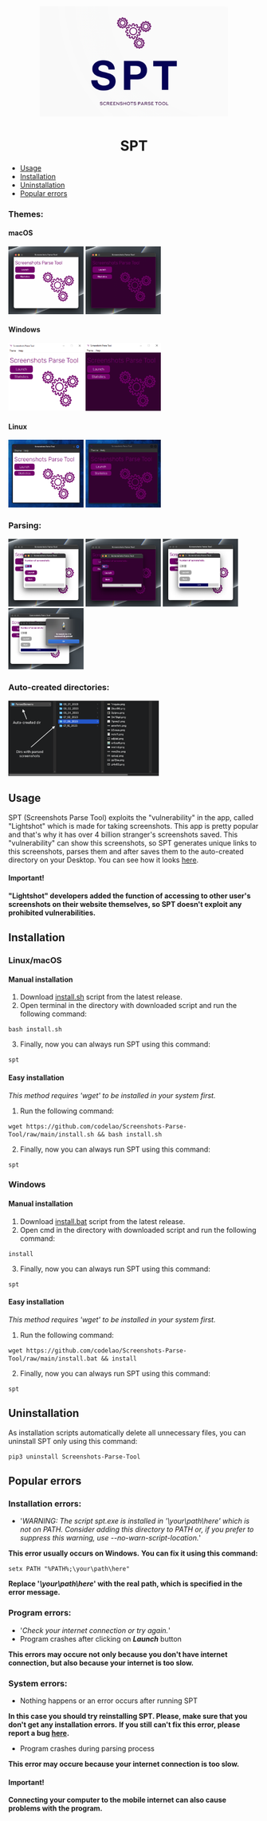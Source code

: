<p align="center">
  <img src="READMEimages/banner.png" width="75%">
</p>

<h1 align="center">
  SPT
</h1>

* [Usage](#usage)
* [Installation](#installation)
* [Uninstallation](#uninstallation)
* [Popular errors](#popular-errors)


### Themes:
#### macOS
<img src="READMEimages/menu1.png" width="30%">
<img src="READMEimages/menu2.png" width="30%">

#### Windows
<img src="READMEimages/menu3.png" width="30%">
<img src="READMEimages/menu4.png" width="30%">

#### Linux
<img src="READMEimages/menu5.png" width="30%">
<img src="READMEimages/menu6.png" width="30%">

### Parsing:
<img src="READMEimages/parser1.png" width="30%">
<img src="READMEimages/parser2.png" width="30%">
<img src="READMEimages/parser3.png" width="30%">
<img src="READMEimages/parser4.png" width="30%">

### Auto-created directories:
<img src="READMEimages/dirs.png" width="60%">


## Usage
SPT (Screenshots Parse Tool) exploits the "vulnerability" in the app, called "Lightshot" which is made for taking screenshots. This app is pretty popular and that's why it has over 4 billion stranger's screenshots saved.
This "vulnerability" can show this screenshots, so SPT generates unique links to this screenshots, parses them and after saves them to the auto-created directory on your Desktop. You can see how it looks [here](#directories). 

#### Important! 
**"Lightshot" developers added the function of accessing to other user's screenshots on their website themselves, so SPT doesn't exploit any prohibited vulnerabilities.**


## Installation
### Linux/macOS
#### Manual installation
1. Download [install.sh](https://github.com/codelao/Screenshots-Parse-Tool/releases) script from the latest release.
2. Open terminal in the directory with downloaded script and run the following command:
```
bash install.sh
```
3. Finally, now you can always run SPT using this command:
```
spt
```

#### Easy installation
*This method requires 'wget' to be installed in your system first.*
1. Run the following command:
```
wget https://github.com/codelao/Screenshots-Parse-Tool/raw/main/install.sh && bash install.sh
```
2. Finally, now you can always run SPT using this command:
```
spt
```

### Windows
#### Manual installation
1. Download [install.bat](https://github.com/codelao/Screenshots-Parse-Tool/releases) script from the latest release.
2. Open cmd in the directory with downloaded script and run the following command:
```
install
```
3. Finally, now you can always run SPT using this command:
```
spt
```

#### Easy installation
*This method requires 'wget' to be installed in your system first.*
1. Run the following command:
```
wget https://github.com/codelao/Screenshots-Parse-Tool/raw/main/install.bat && install
```
2. Finally, now you can always run SPT using this command:
```
spt
```


## Uninstallation
As installation scripts automatically delete all unnecessary files, you can uninstall SPT only using this command:
```
pip3 uninstall Screenshots-Parse-Tool
```


## Popular errors
### Installation errors:
- '*WARNING: The script spt.exe is installed in '\your\path\here' which is not on PATH.*
*Consider adding this directory to PATH or, if you prefer to suppress this warning, use --no-warn-script-location.*'

**This error usually occurs on Windows.**
**You can fix it using this command:**
```
setx PATH "%PATH%;\your\path\here"
```
**Replace '*\your\path\here*' with the real path, which is specified in the error message.**

### Program errors:
- '*Check your internet connection or try again.*'
- Program crashes after clicking on ***Launch*** button

**This errors may occure not only because you don't have internet connection, but also because your internet is too slow.**

### System errors:
- Nothing happens or an error occurs after running SPT

**In this case you should try reinstalling SPT. Please, make sure that you don't get any installation errors.**
**If you still can't fix this error, please report a bug [here](https://github.com/codelao/Screenshots-Parse-Tool/issues).**

- Program crashes during parsing process

**This error may occure because your internet connection is too slow.**

#### Important!
**Connecting your computer to the mobile internet can also cause problems with the program.**
